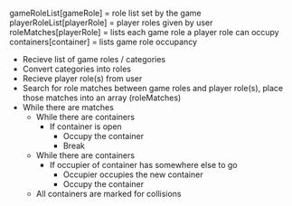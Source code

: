 gameRoleList[gameRole] = role list set by the game
playerRoleList[playerRole] = player roles given by user
roleMatches[playerRole] = lists each game role a player role can occupy
containers[container] = lists game role occupancy


* Recieve list of game roles / categories
* Convert categories into roles
* Recieve player role(s) from user
* Search for role matches between game roles and player role(s), place those matches into an array (roleMatches)
* While there are matches
  * While there are containers
    * If container is open
      * Occupy the container
      * Break
  * While there are containers
    * If occupier of container has somewhere else to go
      * Occupier occupies the new container
      * Occupy the container
  * All containers are marked for collisions
